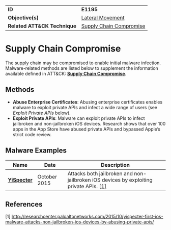 |||
|---------|------------------------|
|**ID**|**E1195**|
|**Objective(s)**|[Lateral Movement](../lateral-movement)|
|**Related ATT&CK Technique**|[Supply Chain Compromise](https://attack.mitre.org/techniques/T1195/)|

Supply Chain Compromise
=======================
The supply chain may be compromised to enable initial malware infection. Malware-related methods are listed below to supplement the information available defined in ATT&CK: [**Supply Chain Compromise**](https://attack.mitre.org/techniques/T1195/).  

Methods
-------
* **Abuse Enterprise Certificates**: Abusing enterprise certificates enables malware to exploit private APIs and infect a wide range of users (see *Exploit Private APIs* below).
* **Exploit Private APIs**: Malware can exploit private APIs to infect jailbroken and non-jailbroken iOS devices. Research shows that over 100 apps in the App Store have abused private APIs and bypassed Apple’s strict code review. 

Malware Examples
----------------
|Name|Date|Description|
|-----------------------------|-----------|-----------------------------|
|[**YiSpecter**](../xample-malware/yispecter)|October 2015|Attacks both jailbroken and non-jailbroken iOS devices by exploiting private APIs. [[1]](#1)|

References
----------
<a name="1">[1]</a> http://researchcenter.paloaltonetworks.com/2015/10/yispecter-first-ios-malware-attacks-non-jailbroken-ios-devices-by-abusing-private-apis/